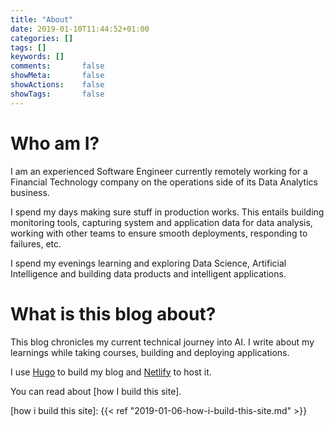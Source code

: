 ```yaml
---
title: "About"
date: 2019-01-10T11:44:52+01:00
categories: []
tags: []
keywords: []
comments:       false
showMeta:       false
showActions:    false
showTags: 		false
---
```


# Who am I?

I am an experienced Software Engineer currently remotely working for a Financial Technology company on the operations side of its Data Analytics business.

I spend my days making sure stuff in production works. This entails building monitoring tools, capturing system and application data for data analysis, working with other teams to ensure smooth deployments, responding to failures, etc.

I spend my evenings learning and exploring Data Science, Artificial Intelligence and building data products and intelligent applications.

# What is this blog about?

This blog chronicles my current technical journey into AI. I write about my learnings while taking courses, building and deploying applications.

I use [Hugo] to build my blog and [Netlify] to host it.

You can read about [how I build this site].

[//]: # (Reference Links)

[Hugo]: https://gohugo.io/
[Netlify]: https://www.netlify.com/
[how i build this site]: {{< ref "2019-01-06-how-i-build-this-site.md" >}}
